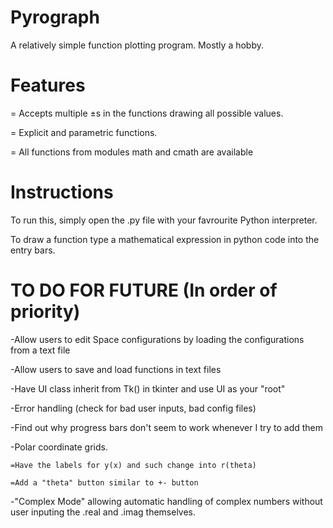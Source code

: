# Pyrograph
A relatively simple function plotting program. Mostly a hobby.

# Features
  = Accepts multiple ±s in the functions drawing all possible values.
  
  = Explicit and parametric functions.
  
  = All functions from modules math and cmath are available
  
# Instructions
To run this, simply open the .py file with your favrourite Python interpreter.

To draw a function type a mathematical expression in python code into the entry bars.

# TO DO FOR FUTURE (In order of priority)
  -Allow users to edit Space configurations by loading the configurations from a text file
  
  -Allow users to save and load functions in text files
  
  -Have UI class inherit from Tk() in tkinter and use UI as your "root"
  
  -Error handling (check for bad user inputs, bad config files)
  
  -Find out why progress bars don't seem to work whenever I try to add them
  
  -Polar coordinate grids.
  
    =Have the labels for y(x) and such change into r(theta)
    
    =Add a "theta" button similar to +- button
    
  -"Complex Mode" allowing automatic handling of complex numbers without user inputing the .real and .imag themselves.
